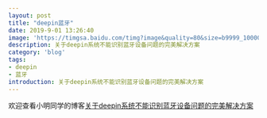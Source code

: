 ```yaml
---
layout: post
title: "deepin蓝牙"
date: 2019-9-01 13:26:40
image: 'https://timgsa.baidu.com/timg?image&quality=80&size=b9999_10000&sec=1567052365369&di=0312ebcfd4ff246fbd6d05167d0028b0&imgtype=0&src=http%3A%2F%2Fstatic.open-open.com%2Fnews%2FuploadImg%2F20150930%2F20150930102200_733.png'
description: 关于deepin系统不能识别蓝牙设备问题的完美解决方案
category: 'blog'
tags:
- deepin
- 蓝牙
introduction: 关于deepin系统不能识别蓝牙设备问题的完美解决方案
---
```


欢迎查看小明同学的博客[关于deepin系统不能识别蓝牙设备问题的完美解决方案](https://victorfengming.github.io/2019/08/deepin-bluetooth/)





